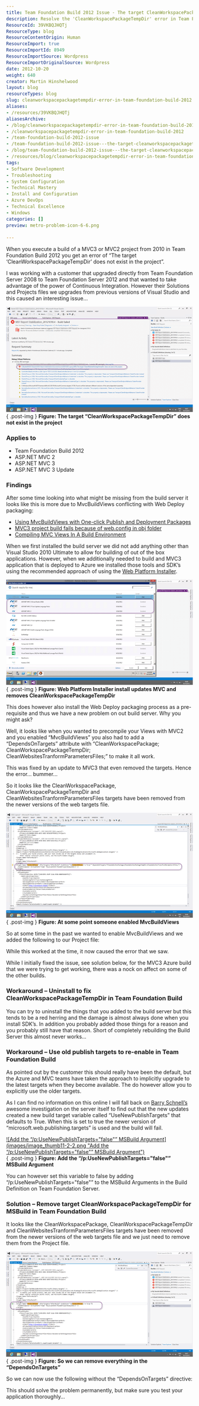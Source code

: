 ```yaml
---
title: Team Foundation Build 2012 Issue - The target CleanWorkspacePackageTempDir does not exist
description: Resolve the 'CleanWorkspacePackageTempDir' error in Team Foundation Build 2012 for MVC projects. Discover solutions and workarounds to streamline your builds!
ResourceId: 39VKBQJHQTj
ResourceType: blog
ResourceContentOrigin: Human
ResourceImport: true
ResourceImportId: 8949
ResourceImportSource: Wordpress
ResourceImportOriginalSource: Wordpress
date: 2012-10-20
weight: 640
creator: Martin Hinshelwood
layout: blog
resourceTypes: blog
slug: cleanworkspacepackagetempdir-error-in-team-foundation-build-2012
aliases:
- /resources/39VKBQJHQTj
aliasesArchive:
- /blog/cleanworkspacepackagetempdir-error-in-team-foundation-build-2012
- /cleanworkspacepackagetempdir-error-in-team-foundation-build-2012
- /team-foundation-build-2012-issue
- /team-foundation-build-2012-issue---the-target-cleanworkspacepackagetempdir-does-not-exist
- /blog/team-foundation-build-2012-issue---the-target-cleanworkspacepackagetempdir-does-not-exist
- /resources/blog/cleanworkspacepackagetempdir-error-in-team-foundation-build-2012
tags:
- Software Development
- Troubleshooting
- System Configuration
- Technical Mastery
- Install and Configuration
- Azure DevOps
- Technical Excellence
- Windows
categories: []
preview: metro-problem-icon-6-6.png

---
```

When you execute a build of a MVC3 or MVC2 project from 2010 in Team Foundation Build 2012 you get an error of “The target ‘CleanWorkspacePackageTempDir’ does not exist in the project”.

I was working with a customer that upgraded directly from Team Foundation Server 2008 to Team Foundation Server 2012 and that wanted to take advantage of the power of Continuous Integration. However their Solutions and Projects files we upgrades from previous versions of Visual Studio and this caused an interesting issue…

[![The target “CleanWorkspacePackageTempDir” does not exist in the project](images/image_thumb9-5-5.png "The target “CleanWorkspacePackageTempDir” does not exist in the project")](http://blog.hinshelwood.com/files/2012/10/image35.png)  
{ .post-img }
**Figure: The target “CleanWorkspacePackageTempDir” does not exist in the project**

### Applies to

- Team Foundation Build 2012
- ASP.NET MVC 2
- ASP.NET MVC 3
- ASP.NET MVC 3 Update

### Findings

After some time looking into what might be missing from the build server it looks like this is more due to MvcBuildViews conflicting with Web Deploy packaging:

- [Using MvcBuildViews with One-click Publish and Deployment Packages](http://21below.blogspot.com/2011/03/using-mvcbuildviews-with-one-click.html)
- [MVC3 project build fails because of web.config in obj folder](http://stackoverflow.com/questions/7388359/mvc3-project-build-fails-because-of-web-config-in-obj-folder)
- [Compiling MVC Views In A Build Environment](http://haacked.com/archive/2011/05/09/compiling-mvc-views-in-a-build-environment.aspx)

When we first installed the build server we did not add anything other than Visual Studio 2010 Ultimate to allow for building of out of the box applications. However, when we additionally needed to build and MVC3 application that is deployed to Azure we installed those tools and SDK’s using the recommended approach of using the [Web Platform Installer](http://www.microsoft.com/web/downloads/platform.aspx).

[![Web Platform Installer install updates MVC and removes CleanWorkspacePackageTempDir](images/image_thumb10-1-1.png "Web Platform Installer install updates MVC and removes CleanWorkspacePackageTempDir")](http://blog.hinshelwood.com/files/2012/10/image36.png)  
{ .post-img }
**Figure: Web Platform Installer install updates MVC and removes CleanWorkspacePackageTempDir**

This does however also install the Web Deploy packaging process as a pre-requisite and thus we have a new problem on out build server. Why you might ask?

Well, it looks like when you wanted to precompile your Views with MVC2 and you enabled “MvcBuildViews” you also had to add a “DependsOnTargets” attribute with “CleanWorkspacePackage; CleanWorkspacePackageTempDir; CleanWebsitesTranformParametersFiles;” to make it all work.

This was fixed by an update to MVC3 that even removed the targets. Hence the error… bummer…

So it looks like the CleanWorkspacePackage, CleanWorkspacePackageTempDir and CleanWebsitesTranformParametersFiles targets have been removed from the newer versions of the web targets file.

[![At some point someone enabled MvcBuildViews](images/image_thumb15-4-4.png "At some point someone enabled MvcBuildViews")](http://blog.hinshelwood.com/files/2012/10/image41.png)  
{ .post-img }
**Figure: At some point someone enabled MvcBuildViews**

So at some time in the past we wanted to enable MvcBuildViews and we added the following to our Project file:

While this worked at the time, it now caused the error that we saw.

While I initially fixed the issue, see solution below, for the MVC3 Azure build that we were trying to get working, there was a nock on affect on some of the other builds.

### Workaround – Uninstall to fix CleanWorkspacePackageTempDir in Team Foundation Build

You can try to uninstall the things that you added to the build server but this tends to be a red herring and the damage is almost always done when you install SDK’s. In addition you probably added those things for a reason and you probably still have that reason. Short of completely rebuilding the Build Server this almost never works…

### Workaround – Use old publish targets to re-enable in Team Foundation Build

As pointed out by the customer this should really have been the default, but the Azure and MVC teams have taken the approach to implicitly upgrade to the latest targets when they become available. The do however allow you to explicitly use the older targets.

As I can find no information on this online I will fall back on [Barry Schnell’s](http://www.linkedin.com/in/barryschnell) awesome investigation on the server itself to find out that the new updates created a new build target variable called “UseNewPublishTargets” that defaults to True. When this is set to true the newer version of “microsoft.web.publishing.targets” is used and the build will fail.

[![Add the “/p:UseNewPublishTargets="false"” MSBuild Argument](images/image_thumb11-2-2.png "Add the “/p:UseNewPublishTargets="false"” MSBuild Argument")](http://blog.hinshelwood.com/files/2012/10/image37.png)  
{ .post-img }
**Figure: Add the “/p:UseNewPublishTargets="false"” MSBuild Argument**

You can however set this variable to false by adding “/p:UseNewPublishTargets="false"” to the MSBuild Arguments in the Build Definition on Team Foundation Server.

### Solution – Remove target CleanWorkspacePackageTempDir for MSBuild in Team Foundation Build

It looks like the CleanWorkspacePackage, CleanWorkspacePackageTempDir and CleanWebsitesTranformParametersFiles targets have been removed from the newer versions of the web targets file and we just need to remove them from the Project file.

[![So we can remove everything in the “DependsOnTargets”](images/image_thumb14-3-3.png "So we can remove everything in the “DependsOnTargets”")](http://blog.hinshelwood.com/files/2012/10/image40.png)  
{ .post-img }
**Figure: So we can remove everything in the “DependsOnTargets”**

So we can now use the following without the “DependsOnTargets” directive:

This should solve the problem permanently, but make sure you test your application thoroughly…
